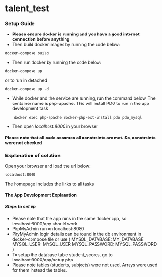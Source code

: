 # talent_test

### Setup Guide

- **Please ensure docker is running and you have a good internet connection before anything**
- Then build docker images by running the code below:

```
docker-compose build
```

- Then run docker by running the code below:

```
docker-compose up
```

or to run in detached

```
docker-compose up -d
```

- While docker and the service are running, run the command below. The container name is php-apache. This will install PDO to run in the app development task

```
    docker exec php-apache docker-php-ext-install pdo pdo_mysql
```

- Then open _localhost:8000_ in your browser

#### Please note that all code assumes all constraints are met. So, constraints were not checked

### Explanation of solution

Open your browser and load the url below:

```
localhost:8000
```

The homepage includes the links to all tasks

#### The App Development Explanation

##### Steps to set up

- Please note that the app runs in the same docker app, so localhost:8000/app should work
- PhpMyAdmin run on localhost:8080
- PhyMyAdmin login details can be found in the db environment in docker-compose file or use
  (
  MYSQL_DATABASE: MY_DATABASE
  MYSQL_USER: MYSQL_USER
  MYSQL_PASSWORD: MYSQL_PASSWORD
  )
- To setup the database table student_scores, go to localhost:8000/app/setup.php
- Please note tables (students, subjects) were not used, Arrays were used for them instead the tables.
